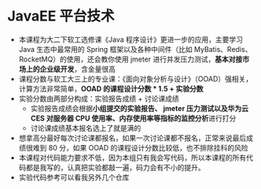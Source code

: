 # JavaEE 平台技术

- 本课程为大二下软工选修课《Java 程序设计》更进一步的应用，主要学习 Java 生态中最常用的 Spring 框架以及各种中间件（比如 MyBatis、Redis、RocketMQ）的使用，还会教你使用 jmeter 进行并发压力测试，**基本对接市场上的企业级开发**，含金量很高
- 课程分数与软工大三上的专业课：《面向对象分析与设计》（OOAD）强相关，计算方法非常简单，**OOAD 的课程设计分数 * 1.5 + 实验分数**
- 实验分数由两部分构成：实验报告成绩 + 讨论课成绩
  - 实验报告成绩会根据**小组提交的实验报告、 jmeter 压力测试以及华为云 CES 对服务器 CPU 使用率、内存使用率等指标的监控分析**进行打分
  - 讨论课成绩基本报名选上了就是满的
- 想拿高分最好每次讨论课都报名，如果一次讨论课都不报名，正常来说最后成绩很难到 80 分，如果 OOAD 的课程设计分数比较低，也不排除挂科的风险
- 本课程对代码能力要求不低，因为本组只有我会写代码，所以本课程的所有代码都是我写的，认真把实验都敲一遍，码力会有不小的提升。
- 实验代码参考可以看我另外几个仓库

